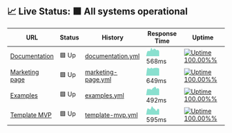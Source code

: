 ## 📈 Live Status: <!--live status--> **🟩 All systems operational**

<!--start: status pages-->
<!-- This summary is generated by Upptime (https://github.com/upptime/upptime) -->
<!-- Do not edit this manually, your changes will be overwritten -->

| URL                                                    | Status | History                                                                                            | Response Time                                                                       | Uptime                                                                                                                                                                                                                    |
| ------------------------------------------------------ | ------ | -------------------------------------------------------------------------------------------------- | ----------------------------------------------------------------------------------- | ------------------------------------------------------------------------------------------------------------------------------------------------------------------------------------------------------------------------- |
| [Documentation](https://documentation.platformos.com/) | 🟩 Up  | [documentation.yml](https://github.com/mdyd-dev/status/commits/master/history/documentation.yml)   | <img alt="Response time graph" src="./graphs/documentation.png" height="20"> 568ms  | [![Uptime 100.00%%](https://img.shields.io/endpoint?url=https%3A%2F%2Fraw.githubusercontent.com%2Fmdyd-dev%2Fstatus%2Fmaster%2Fapi%2Fdocumentation%2Fuptime.json)](https://status.platformos.com/history/documentation)   |
| [Marketing page](https://www.platformos.com/)          | 🟩 Up  | [marketing-page.yml](https://github.com/mdyd-dev/status/commits/master/history/marketing-page.yml) | <img alt="Response time graph" src="./graphs/marketing-page.png" height="20"> 649ms | [![Uptime 100.00%%](https://img.shields.io/endpoint?url=https%3A%2F%2Fraw.githubusercontent.com%2Fmdyd-dev%2Fstatus%2Fmaster%2Fapi%2Fmarketing-page%2Fuptime.json)](https://status.platformos.com/history/marketing-page) |
| [Examples](https://examples.platform-os.com/)          | 🟩 Up  | [examples.yml](https://github.com/mdyd-dev/status/commits/master/history/examples.yml)             | <img alt="Response time graph" src="./graphs/examples.png" height="20"> 492ms       | [![Uptime 100.00%%](https://img.shields.io/endpoint?url=https%3A%2F%2Fraw.githubusercontent.com%2Fmdyd-dev%2Fstatus%2Fmaster%2Fapi%2Fexamples%2Fuptime.json)](https://status.platformos.com/history/examples)             |
| [Template MVP](https://getmarketplace.co)              | 🟩 Up  | [template-mvp.yml](https://github.com/mdyd-dev/status/commits/master/history/template-mvp.yml)     | <img alt="Response time graph" src="./graphs/template-mvp.png" height="20"> 595ms   | [![Uptime 100.00%%](https://img.shields.io/endpoint?url=https%3A%2F%2Fraw.githubusercontent.com%2Fmdyd-dev%2Fstatus%2Fmaster%2Fapi%2Ftemplate-mvp%2Fuptime.json)](https://status.platformos.com/history/template-mvp)     |

<!--end: status pages-->
